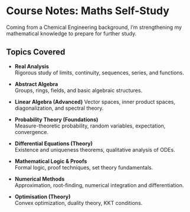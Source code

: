 # Course Notes: Maths Self-Study

Coming from a Chemical Engineering background, I’m strengthening my mathematical knowledge to prepare for further study.  

## Topics Covered

- **Real Analysis**  
  Rigorous study of limits, continuity, sequences, series, and functions.

- **Abstract Algebra**  
  Groups, rings, fields, and basic algebraic structures.

- **Linear Algebra (Advanced)**
  Vector spaces, inner product spaces, diagonalization, and spectral theory.

- **Probability Theory (Foundations)**  
  Measure-theoretic probability, random variables, expectation, convergence.

- **Differential Equations (Theory)**  
  Existence and uniqueness theorems, qualitative analysis of ODEs.

- **Mathematical Logic & Proofs**  
  Formal logic, proof techniques, set theory fundamentals.

- **Numerical Methods**  
  Approximation, root-finding, numerical integration and differentiation.

- **Optimisation (Theory)**  
  Convex optimization, duality theory, KKT conditions.


